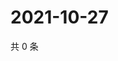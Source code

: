 # 2021-10-27

共 0 条

<!-- BEGIN WEIBO -->
<!-- 最后更新时间 Wed Oct 27 2021 22:08:13 GMT+0800 (China Standard Time) -->

<!-- END WEIBO -->
